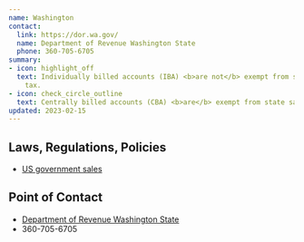 ```yaml
---
name: Washington
contact:
  link: https://dor.wa.gov/
  name: Department of Revenue Washington State
  phone: 360-705-6705
summary:
- icon: highlight_off
  text: Individually billed accounts (IBA) <b>are not</b> exempt from state sales
    tax.
- icon: check_circle_outline
  text: Centrally billed accounts (CBA) <b>are</b> exempt from state sales tax.
updated: 2023-02-15
---
```


## Laws, Regulations, Policies

* [US government sales](https://dor.wa.gov/education/industry-guides/lodging-guide/us-government-sales#:~:text=Sales%20made%20directly%20to%20the,reimbursement%20from%20the%20federal%20government.)

## Point of Contact
- [Department of Revenue Washington State](https://dor.wa.gov/)
- 360-705-6705